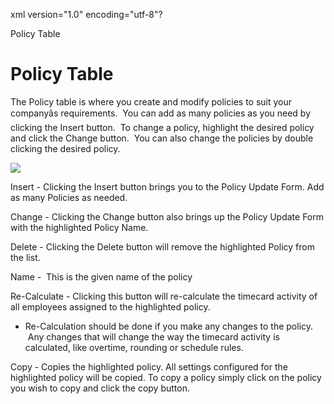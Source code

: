 xml version="1.0" encoding="utf-8"?





Policy Table




# Policy Table

The Policy table is where you create and modify policies to suit your companyâs requirements.  You can add as many policies as you need by clicking the Insert button.  To change a policy, highlight the desired policy and click the Change button.  You can also change the policies by double clicking the desired policy.

![](/img/image-404.png)

Insert - Clicking the Insert button brings you to the Policy Update Form. Add as many Policies as needed.

Change - Clicking the Change button also brings up the Policy Update Form with the highlighted Policy Name.

Delete - Clicking the Delete button will remove the highlighted Policy from the list.

Name -  This is the given name of the policy

Re-Calculate - Clicking this button will re-calculate the timecard activity of all employees assigned to the highlighted policy.

* Re-Calculation should be done if you make any changes to the policy.  Any changes that will change the way the timecard activity is calculated, like overtime, rounding or schedule rules.

Copy - Copies the highlighted policy. All settings configured for the highlighted policy will be copied. To copy a policy simply click on the policy you wish to copy and click the copy button.